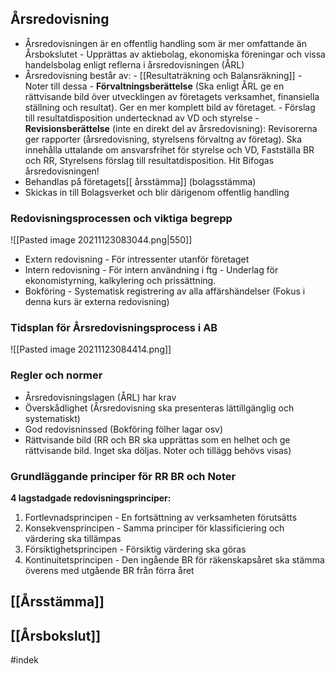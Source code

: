 ## Årsredovisning
- Årsredovisningen är en offentlig handling som är mer omfattande än Årsbokslutet
		- Upprättas av aktiebolag, ekonomiska föreningar och vissa handelsbolag enligt reflerna i årsredovisningen (ÅRL)
- Årsredovisning består av:
		- [[Resultaträkning och Balansräkning]]
		- Noter till dessa
		- **Förvaltningsberättelse** (Ska enligt ÅRL ge en rättvisande bild över utvecklingen av företagets verksamhet, finansiella ställning och resultat). Ger en mer komplett bild av företaget.
		- Förslag till resultatdisposition undertecknad av VD och styrelse
		- **Revisionsberättelse** (inte en direkt del av årsredovisning): Revisorerna ger rapporter (årsredovisning, styrelsens förvaltng av företag). Ska innehålla uttalande om ansvarsfrihet för styrelse och VD, Fastställa BR och RR, Styrelsens förslag till resultatdisposition. Hit Bifogas årsredovisningen!
- Behandlas på företagets[[ årsstämma]] (bolagsstämma)
- Skickas in till Bolagsverket och blir därigenom offentlig handling

### Redovisningsprocessen och viktiga begrepp
![[Pasted image 20211123083044.png|550]]
- Extern redovisning
		- För intressenter utanför företaget
- Intern redovisning
		- För intern användning i ftg
		- Underlag för ekonomistyrning, kalkylering och prissättning.
- Bokföring
		- Systematisk registrering av alla affärshändelser (Fokus i denna kurs är externa redovisning)

### Tidsplan för Årsredovisningsprocess i AB
![[Pasted image 20211123084414.png]]

### Regler och normer
- Årsredovisningslagen (ÅRL) har krav
- Överskådlighet (Årsredovisning ska presenteras lättillgänglig och systematiskt)
- God redovisninssed (Bokföring fölher lagar osv)
- Rättvisande bild (RR och BR ska upprättas som en helhet och ge rättvisande bild. Inget ska döljas. Noter och tillägg behövs visas)

### Grundläggande principer för RR BR och Noter 
**4 lagstadgade redovisningsprinciper:**
1. Fortlevnadsprincipen
		- En fortsättning av verksamheten förutsätts
2. Konsekvensprincipen
		- Samma principer för klassificiering och värdering ska tillämpas
3. Försiktighetsprincipen
		- Försiktig värdering ska göras
4. Kontinuitetsprincipen
		- Den ingående BR för räkenskapsåret ska stämma överens med utgående BR från förra året

## [[Årsstämma]]
## [[Årsbokslut]]

#indek 